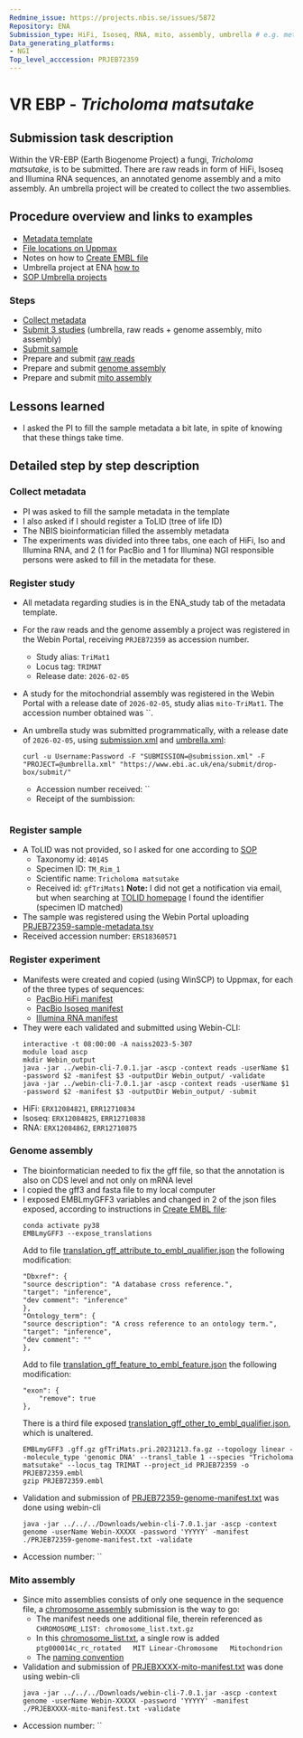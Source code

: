 ```yaml
---
Redmine_issue: https://projects.nbis.se/issues/5872
Repository: ENA
Submission_type: HiFi, Isoseq, RNA, mito, assembly, umbrella # e.g. metagenome, WGS, assembly, - IF RELEVANT
Data_generating_platforms:
- NGI
Top_level_acccession: PRJEB72359
---
```


# VR EBP - *Tricholoma matsutake*

## Submission task description
Within the VR-EBP (Earth Biogenome Project) a fungi, *Tricholoma matsutake*, is to be submitted. There are raw reads in form of HiFi, Isoseq and Illumina RNA sequences, an annotated genome assembly and a mito assembly. An umbrella project will be created to collect the two assemblies.

## Procedure overview and links to examples
* [Metadata template](https://docs.google.com/spreadsheets/d/1i0bnT1SdiVmxTRZ_CiTQAAdvRYDHpZdL/edit#gid=268563316)
* [File locations on Uppmax](/proj/snic2022-6-208/VREBP-Tricholoma_matsutake-2023-AsmAnno/data/to_ENA/)
* Notes on how to [Create EMBL file](https://github.com/NBISweden/annotation-cluster/wiki/ENA-submission#create-embl-file)
* Umbrella project at ENA [how to](https://ena-docs.readthedocs.io/en/latest/faq/umbrella.html#umbrella-studies)
* [SOP Umbrella projects](../SOP/register_umbrella_projects.md)

### Steps
* [Collect metadata](#collect-metadata)
* [Submit 3 studies](#register-study) (umbrella, raw reads + genome assembly, mito assembly)
* [Submit sample](#register-sample)
* Prepare and submit [raw reads](#register-experiment)
* Prepare and submit [genome assembly](#genome-assembly)
* Prepare and submit [mito assembly](#mito-assembly)

## Lessons learned
<!-- What went well? What did not went so well? What would you have done differently? -->
* I asked the PI to fill the sample metadata a bit late, in spite of knowing that these things take time.

## Detailed step by step description

### Collect metadata

* PI was asked to fill the sample metadata in the template
* I also asked if I should register a ToLID (tree of life ID)
* The NBIS bioinformatician filled the assembly metadata
* The experiments was divided into three tabs, one each of HiFi, Iso and Illumina RNA, and 2 (1 for PacBio and 1 for Illumina) NGI responsible persons were asked to fill in the metadata for these.

### Register study
* All metadata regarding studies is in the ENA_study tab of the metadata template.
* For the raw reads and the genome assembly a project was registered in the Webin Portal, receiving `PRJEB72359` as accession number. 
    * Study alias: `TriMat1` 
    * Locus tag: `TRIMAT` 
    * Release date: `2026-02-05`
* A study for the mitochondrial assembly was registered in the Webin Portal with a release date of `2026-02-05`, study alias `mito-TriMat1`. The accession number obtained was ``.
* An umbrella study was submitted programmatically, with a release date of `2026-02-05`, using [submission.xml](./data/submission.xml) and [umbrella.xml](./data/umbrella.xml):

    ```
    curl -u Username:Password -F "SUBMISSION=@submission.xml" -F "PROJECT=@umbrella.xml" "https://www.ebi.ac.uk/ena/submit/drop-box/submit/"    
    ```

    * Accession number received: ``
    * Receipt of the sumbission:

    ```

    ```

### Register sample
* A ToLID was not provided, so I asked for one according to [SOP](../SOP/register_ToLID.md)
    * Taxonomy id: `40145`
    * Specimen ID: `TM_Rim_1`
    * Scientific name: `Tricholoma matsutake`
    * Received id: `gfTriMats1`
    **Note:** I did not get a notification via email, but when searching at [TOLID homepage](https://id.tol.sanger.ac.uk/search) I found the identifier (specimen ID matched)
* The sample was registered using the Webin Portal uploading [PRJEB72359-sample-metadata.tsv](./data/PRJEB72359-sample-metadata.tsv)
* Received accession number: `ERS18360571`

### Register experiment
* Manifests were created and copied (using WinSCP) to Uppmax, for each of the three types of sequences:
    * [PacBio HiFi manifest](./data/PRJEB72359-hifi-manifest.txt)
    * [PacBio Isoseq manifest](./data/PRJEB72359-isoseq-manifest.txt)
    * [Illumina RNA manifest](./data/PRJEB72359-Illumina-RNA-manifest.txt)
* They were each validated and submitted using Webin-CLI:
    ```
    interactive -t 08:00:00 -A naiss2023-5-307
    module load ascp
    mkdir Webin_output
    java -jar ../webin-cli-7.0.1.jar -ascp -context reads -userName $1 -password $2 -manifest $3 -outputDir Webin_output/ -validate
    java -jar ../webin-cli-7.0.1.jar -ascp -context reads -userName $1 -password $2 -manifest $3 -outputDir Webin_output/ -submit
    ```
* HiFi: `ERX12084821`, `ERR12710834`
* Isoseq: `ERX12084825`, `ERR12710838`
* RNA: `ERX12084862`, `ERR12710875`

### Genome assembly
* The bioinformatician needed to fix the gff file, so that the annotation is also on CDS level and not only on mRNA level
* I copied the gff3 and fasta file to my local computer
* I exposed EMBLmyGFF3 variables and changed in 2 of the json files exposed, according to instructions in [Create EMBL file](https://github.com/NBISweden/annotation-cluster/wiki/ENA-submission#create-embl-file):
    ```
    conda activate py38
    EMBLmyGFF3 --expose_translations
    ```
    Add to file [translation_gff_attribute_to_embl_qualifier.json](./data/translation_gff_attribute_to_embl_qualifier.json) the following modification:
    ```
    "Dbxref": {
    "source description": "A database cross reference.",
    "target": "inference",
    "dev comment": "inference"
    },
    "Ontology_term": {
    "source description": "A cross reference to an ontology term.",
    "target": "inference",
    "dev comment": ""
    },
    ```
    Add to file [translation_gff_feature_to_embl_feature.json](./data/translation_gff_feature_to_embl_feature.json) the following modification:
    ```
    "exon": {
        "remove": true
    },
    ```
    There is a third file exposed [translation_gff_other_to_embl_qualifier.json](./data/translation_gff_other_to_embl_qualifier.json), which is unaltered.
    ```
    EMBLmyGFF3 .gff.gz gfTriMats.pri.20231213.fa.gz --topology linear --molecule_type 'genomic DNA' --transl_table 1 --species "Tricholoma matsutake" --locus_tag TRIMAT --project_id PRJEB72359 -o PRJEB72359.embl
    gzip PRJEB72359.embl
    ```
* Validation and submission of [PRJEB72359-genome-manifest.txt](./data/PRJEB72359-genome-manifest.txt) was done using webin-cli
    ```
    java -jar ../../../Downloads/webin-cli-7.0.1.jar -ascp -context genome -userName Webin-XXXXX -password 'YYYYY' -manifest ./PRJEB72359-genome-manifest.txt -validate
    ```
* Accession number: ``

### Mito assembly
* Since mito assemblies consists of only one sequence in the sequence file, a [chromosome assembly](https://ena-docs.readthedocs.io/en/latest/submit/assembly/genome.html#chromosome-assembly) submission is the way to go:
    * The manifest needs one additional file, therein referenced as `CHROMOSOME_LIST: chromosome_list.txt.gz`
    * In this [chromosome_list.txt](./data/chromosome_list.txt), a single row is added `ptg000014c_rc_rotated	MIT	Linear-Chromosome	Mitochondrion`
    * The [naming convention](https://ena-docs.readthedocs.io/en/latest/submit/fileprep/assembly.html#chromosome-list-file)
* Validation and submission of [PRJEBXXXX-mito-manifest.txt](./data/PRJEBXXXXX-mito-manifest.txt) was done using webin-cli
    ```
    java -jar ../../../Downloads/webin-cli-7.0.1.jar -ascp -context genome -userName Webin-XXXXX -password 'YYYYY' -manifest ./PRJEBXXXX-mito-manifest.txt -validate
    ```
* Accession number: ``
